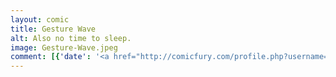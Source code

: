 ```yaml
---
layout: comic
title: Gesture Wave
alt: Also no time to sleep.
image: Gesture-Wave.jpeg
comment: [{'date': '<a href="http://comicfury.com/profile.php?username=tecco_dsilva" title="tecco_dsilva">tecco_dsilva</a>', 'username': 'tecco_dsilva', 'comment': 'I thought I&#039;d try to learn how to actually draw, but I don&#039;t have time to do that and make a comic, so this will have to do.  I used an infinite canvas and just moved it when I needed more room, and it turned into a wave entirely by accident.  You can see how I started with longer time periods per pose, and then they gradually got shorter to the right. Full size image located <a href="http://icrywhileusleep.webcomic.ws/files/gesturewave.jpg">here.</a>'}]
---
```

